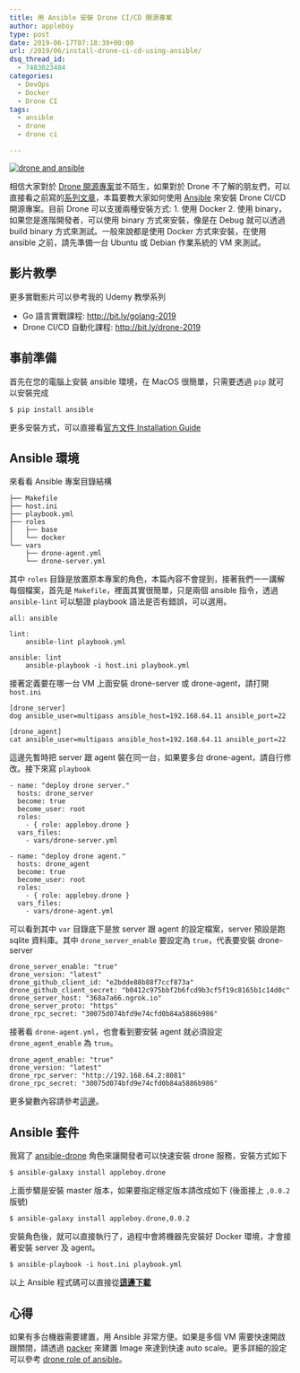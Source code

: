 ```yaml
---
title: 用 Ansible 安裝 Drone CI/CD 開源專案
author: appleboy
type: post
date: 2019-06-17T07:18:39+00:00
url: /2019/06/install-drone-ci-cd-using-ansible/
dsq_thread_id:
  - 7483023484
categories:
  - DevOps
  - Docker
  - Drone CI
tags:
  - ansible
  - drone
  - drone ci

---
```

[![drone and ansible][1]][1]

相信大家對於 [Drone 開源專案][2]並不陌生，如果對於 Drone 不了解的朋友們，可以直接看之前寫的[系列文章][3]，本篇要教大家如何使用 [Ansible][4] 來安裝 Drone CI/CD 開源專案。目前 Drone 可以支援兩種安裝方式: 1. 使用 Docker 2. 使用 binary，如果您是進階開發者，可以使用 binary 方式來安裝，像是在 Debug 就可以透過 build binary 方式來測試。一般來說都是使用 Docker 方式來安裝，在使用 ansible 之前，請先準備一台 Ubuntu 或 Debian 作業系統的 VM 來測試。

<!--more-->

## 影片教學

更多實戰影片可以參考我的 Udemy 教學系列

  * Go 語言實戰課程: <http://bit.ly/golang-2019>
  * Drone CI/CD 自動化課程: <http://bit.ly/drone-2019>

## 事前準備

首先在您的電腦上安裝 ansible 環境，在 MacOS 很簡單，只需要透過 `pip` 就可以安裝完成

<pre><code class="language-bash">$ pip install ansible</code></pre>

更多安裝方式，可以直接看[官方文件 Installation Guide][5]

## Ansible 環境

來看看 Ansible 專案目錄結構

<pre><code class="language-bash">├── Makefile
├── host.ini
├── playbook.yml
├── roles
│   ├── base
│   └── docker
└── vars
    ├── drone-agent.yml
    └── drone-server.yml</code></pre>

其中 `roles` 目錄是放置原本專案的角色，本篇內容不會提到，接著我們一一講解每個檔案，首先是 `Makefile`，裡面其實很簡單，只是兩個 ansible 指令，透過 `ansible-lint` 可以驗證 playbook 語法是否有錯誤，可以選用。

<pre><code class="language-makefile">all: ansible

lint:
    ansible-lint playbook.yml

ansible: lint
    ansible-playbook -i host.ini playbook.yml</code></pre>

接著定義要在哪一台 VM 上面安裝 drone-server 或 drone-agent，請打開 `host.ini`

<pre><code class="language-yaml">[drone_server]
dog ansible_user=multipass ansible_host=192.168.64.11 ansible_port=22

[drone_agent]
cat ansible_user=multipass ansible_host=192.168.64.11 ansible_port=22</code></pre>

這邊先暫時把 server 跟 agent 裝在同一台，如果要多台 drone-agent，請自行修改。接下來寫 `playbook`

<pre><code class="language-yaml">- name: "deploy drone server."
  hosts: drone_server
  become: true
  become_user: root
  roles:
    - { role: appleboy.drone }
  vars_files:
    - vars/drone-server.yml

- name: "deploy drone agent."
  hosts: drone_agent
  become: true
  become_user: root
  roles:
    - { role: appleboy.drone }
  vars_files:
    - vars/drone-agent.yml</code></pre>

可以看到其中 `var` 目錄底下是放 server 跟 agent 的設定檔案，server 預設是跑 sqlite 資料庫。其中 `drone_server_enable` 要設定為 `true`，代表要安裝 drone-server

<pre><code class="language-yaml">drone_server_enable: "true"
drone_version: "latest"
drone_github_client_id: "e2bdde88b88f7ccf873a"
drone_github_client_secret: "b0412c975bbf2b6fcd9b3cf5f19c8165b1c14d0c"
drone_server_host: "368a7a66.ngrok.io"
drone_server_proto: "https"
drone_rpc_secret: "30075d074bfd9e74cfd0b84a5886b986"</code></pre>

接著看 `drone-agent.yml`，也會看到要安裝 agent 就必須設定 `drone_agent_enable` 為 `true`。

<pre><code class="language-yaml">drone_agent_enable: "true"
drone_version: "latest"
drone_rpc_server: "http://192.168.64.2:8081"
drone_rpc_secret: "30075d074bfd9e74cfd0b84a5886b986"</code></pre>

更多變數內容請參考[這邊][6]。

## Ansible 套件

我寫了 [ansible-drone][7] 角色來讓開發者可以快速安裝 drone 服務，安裝方式如下

<pre><code class="language-bash">$ ansible-galaxy install appleboy.drone</code></pre>

上面步驟是安裝 master 版本，如果要指定穩定版本請改成如下 (後面接上 `,0.0.2` 版號)

<pre><code class="language-bash">$ ansible-galaxy install appleboy.drone,0.0.2</code></pre>

安裝角色後，就可以直接執行了，過程中會將機器先安裝好 Docker 環境，才會接著安裝 server 及 agent。

<pre><code class="language-bash">$ ansible-playbook -i host.ini playbook.yml</code></pre>

以上 Ansible 程式碼可以直接從[**這邊下載**][8]

## 心得

如果有多台機器需要建置，用 Ansible 非常方便。如果是多個 VM 需要快速開啟跟關閉，請透過 [packer][9] 來建置 Image 來達到快速 auto scale。更多詳細的設定可以參考 [drone role of ansible][7]。

 [1]: https://lh3.googleusercontent.com/HZqWLZjp96azorhAZseeSbSj9Q5-dj99lM8cX4ApJjnDL0grXaMEoIHJl3dQEx-ZyFcI713_CeQlPSFMOLgxD19tBOLMmgdQlwMe_QMhwGKrh2pQDWE2bj4cul4ENt21sWRFOYq6agc=w1920-h1080 "drone and ansible"
 [2]: https://github.com/drone/drone
 [3]: https://blog.wu-boy.com/?s=drone
 [4]: https://www.ansible.com/
 [5]: https://docs.ansible.com/ansible/latest/installation_guide/intro_installation.html
 [6]: https://github.com/appleboy/ansible-drone/blob/master/defaults/main.yml
 [7]: https://github.com/appleboy/ansible-drone
 [8]: https://github.com/go-training/drone-tutorial/tree/b1f215261feb390c4bc02d2c83cb48511b3f76cf/ansible
 [9]: https://www.packer.io/